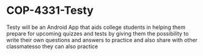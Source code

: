 # COP-4331-Testy
Testy will be an Android App that aids college students in helping them prepare for upcoming quizzes and tests by giving them the possibility to write their own questions and answers to practice and also share with other classmatesso they can also practice
